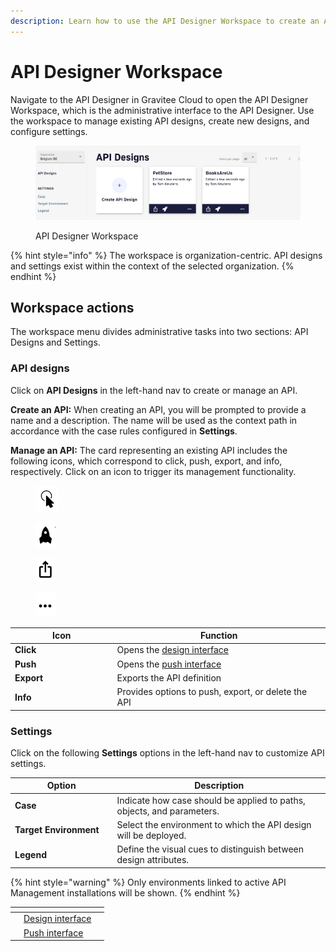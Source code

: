 ```yaml
---
description: Learn how to use the API Designer Workspace to create an API
---
```


# API Designer Workspace

Navigate to the API Designer in Gravitee Cloud to open the API Designer Workspace, which is the administrative interface to the API Designer. Use the workspace to manage existing API designs, create new designs, and configure settings.

<figure><img src="../../.gitbook/assets/apid_workspace.png" alt=""><figcaption><p>API Designer Workspace</p></figcaption></figure>

{% hint style="info" %}
The workspace is organization-centric. API designs and settings exist within the context of the selected organization.
{% endhint %}

## Workspace actions

The workspace menu divides administrative tasks into two sections: API Designs and Settings.

### **API designs**

Click on **API Designs** in the left-hand nav to create or manage an API.

**Create an API:** When creating an API, you will be prompted to provide a name and a description. The name will be used as the context path in accordance with the case rules configured in **Settings**.

**Manage an API:** The card representing an existing API includes the following icons, which correspond to click, push, export, and info, respectively. Click on an icon to trigger its management functionality.

<div align="left" data-full-width="false">

<figure><img src="../../.gitbook/assets/apid-click.png" alt="" width="38"><figcaption></figcaption></figure>

 

<figure><img src="../../.gitbook/assets/apid-push.png" alt="" width="32"><figcaption></figcaption></figure>

 

<figure><img src="../../.gitbook/assets/apid-export.png" alt="" width="31"><figcaption></figcaption></figure>

 

<figure><img src="../../.gitbook/assets/apid-options.png" alt="" width="32"><figcaption></figcaption></figure>

</div>

<table data-header-hidden><thead><tr><th width="149.5">Icon</th><th>Function</th></tr></thead><tbody><tr><td><strong>Click</strong></td><td>Opens the <a href="design-interface.md">design interface</a></td></tr><tr><td><strong>Push</strong></td><td>Opens the <a href="push-interface.md">push interface</a></td></tr><tr><td><strong>Export</strong></td><td>Exports the API definition</td></tr><tr><td><strong>Info</strong></td><td>Provides options to push, export, or delete the API</td></tr></tbody></table>

### **Settings**

Click on the following **Settings** options in the left-hand nav to customize API settings.

<table data-header-hidden><thead><tr><th width="149.5">Option</th><th>Description</th></tr></thead><tbody><tr><td><strong>Case</strong></td><td>Indicate how case should be applied to paths, objects, and parameters.</td></tr><tr><td><strong>Target Environment</strong></td><td>Select the environment to which the API design will be deployed.</td></tr><tr><td><strong>Legend</strong></td><td>Define the visual cues to distinguish between design attributes.</td></tr></tbody></table>

{% hint style="warning" %}
Only environments linked to active API Management installations will be shown.
{% endhint %}

<table data-view="cards"><thead><tr><th></th><th></th><th></th></tr></thead><tbody><tr><td></td><td><a href="design-interface.md">Design interface</a></td><td></td></tr><tr><td></td><td><a href="push-interface.md">Push interface</a></td><td></td></tr></tbody></table>
